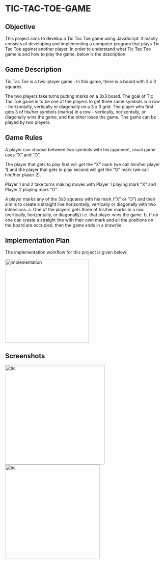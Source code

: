 # TIC-TAC-TOE-GAME

## Objective

This project aims to develop a Tic Tac Toe game using JavaScript. It mainly consists of developing and implementing a computer program that plays Tic Tac Toe against another player.
In order to understand what Tic Tac Toe game is and how to play the game, below is the description.

## Game Description

Tic Tac Toe is a two-player game . In this game, there is a board with 3 x 3 squares.

The two players take turns putting marks on a 3x3 board. The goal of Tic Tac Toe game is to be one of the players to get three same symbols in a row - horizontally, vertically or diagonally on a 3 x 3 grid. The player who first gets 3 of his/her symbols (marks) in a row - vertically, horizontally, or diagonally wins the game, and the other loses the game. The game can be played by two players.

## Game Rules

A player can choose between two symbols with his opponent, usual game uses “X” and “O”.

The player that gets to play first will get the "X" mark (we call him/her player 1) and the player that gets to play second will get the "O" mark (we call him/her player 2).

Player 1 and 2 take turns making moves with Player 1 playing mark “X” and Player 2 playing mark “O”.

A player marks any of the 3x3 squares with his mark (“X” or “O”) and their aim is to create a straight line horizontally, vertically or diagonally with two intensions:
a. One of the players gets three of his/her marks in a row (vertically, horizontally, or diagonally) i.e. that player wins the game.
b. If no one can create a straight line with their own mark and all the positions on the board are occupied, then the game ends in a draw/tie.

## Implementation Plan

The implementation workflow for this project is given below:

<img width="273" alt="implementation" src="https://user-images.githubusercontent.com/104501858/187398586-656b97d1-53b4-474d-8c2a-55b4ca967f23.png">

## Screenshots

<img width="324" alt="tic" src="https://user-images.githubusercontent.com/104501858/187399113-69d13b96-a646-499b-95c1-7407cd13a162.png">  <img width="308" alt="tic" src="https://user-images.githubusercontent.com/104501858/187399724-53941f8e-cbdb-418d-8c57-10548797996f.png">





